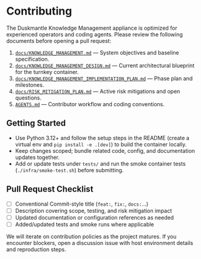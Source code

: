# Contributing

The Duskmantle Knowledge Management appliance is optimized for experienced operators and coding agents. Please review the following documents before opening a pull request:

1. [`docs/KNOWLEDGE_MANAGEMENT.md`](docs/KNOWLEDGE_MANAGEMENT.md) — System objectives and baseline specification.
2. [`docs/KNOWLEDGE_MANAGEMENT_DESIGN.md`](docs/KNOWLEDGE_MANAGEMENT_DESIGN.md) — Current architectural blueprint for the turnkey container.
3. [`docs/KNOWLEDGE_MANAGEMENT_IMPLEMENTATION_PLAN.md`](docs/KNOWLEDGE_MANAGEMENT_IMPLEMENTATION_PLAN.md) — Phase plan and milestones.
4. [`docs/RISK_MITIGATION_PLAN.md`](docs/RISK_MITIGATION_PLAN.md) — Active risk mitigations and open questions.
5. [`AGENTS.md`](AGENTS.md) — Contributor workflow and coding conventions.

## Getting Started

- Use Python 3.12+ and follow the setup steps in the README (create a virtual env and `pip install -e .[dev]`) to build the container locally.
- Keep changes scoped; bundle related code, config, and documentation updates together.
- Add or update tests under `tests/` and run the smoke container tests (`./infra/smoke-test.sh`) before submitting.

## Pull Request Checklist

- [ ] Conventional Commit-style title (`feat:`, `fix:`, `docs:`...)
- [ ] Description covering scope, testing, and risk mitigation impact
- [ ] Updated documentation or configuration references as needed
- [ ] Added/updated tests and smoke runs where applicable

We will iterate on contribution policies as the project matures. If you encounter blockers, open a discussion issue with host environment details and reproduction steps.

